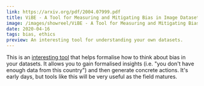 ```yaml
---
link: https://arxiv.org/pdf/2004.07999.pdf
title: ViBE - A Tool for Measuring and Mitigating Bias in Image Datasets
image: /images/showreel/ViBE - A Tool for Measuring and Mitigating Bias in Image Datasets.jpg
date: 2020-04-16
tags: bias, ethics
preview: An interesting tool for understanding your own datasets.
---
```


This is an [interesting tool](https://github.com/princetonvisualai/vibe-tool)
that helps formalise how to think about bias in your datasets. It allows you
to gain formalised insights (i.e. "you don't have enough data from this
country") and then generate concrete actions. It's early days, but tools
like this will be very useful as the field matures.
